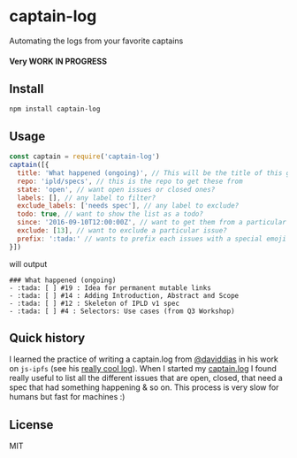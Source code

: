 # captain-log
Automating the logs from your favorite captains

#### Very WORK IN PROGRESS


## Install

```
npm install captain-log
```

## Usage

```js
const captain = require('captain-log')
captain([{
  title: 'What happened (ongoing)', // This will be the title of this group of issues
  repo: 'ipld/specs', // this is the repo to get these from
  state: 'open', // want open issues or closed ones?
  labels: [], // any label to filter?
  exclude_labels: ['needs spec'], // any label to exclude?
  todo: true, // want to show the list as a todo?
  since: '2016-09-10T12:00:00Z', // want to get them from a particular time?
  exclude: [13], // want to exclude a particular issue?
  prefix: ':tada:' // wants to prefix each issues with a special emoji 🎉?
}])
```

will output

```
### What happened (ongoing)
- :tada: [ ] #19 : Idea for permanent mutable links
- :tada: [ ] #14 : Adding Introduction, Abstract and Scope
- :tada: [ ] #12 : Skeleton of IPLD v1 spec
- :tada: [ ] #4 : Selectors: Use cases (from Q3 Workshop)
```

## Quick history

I learned the practice of writing a captain.log from [@daviddias](https://github.com/diasdavid/) in his work on `js-ipfs` (see his [really cool log](https://github.com/ipfs/js-ipfs/issues/30)). When I started my [captain.log](https://github.com/ipld/specs/issues/13) I found really useful to list all the different issues that are open, closed, that need a spec that had something happening & so on. This process is very slow for humans but fast for machines :)

## License

MIT
